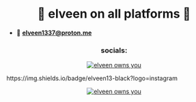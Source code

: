<h1 align="center">🌟 elveen on all platforms 🌟</h1>

- 📩 **elveen1337@proton.me**

<h3 align="center">socials:</h3> 
<p align="center">
<a href="https://discord.gg/barakah" target="blank"><img align="center" src="https://img.shields.io/badge/barakah-black?logo=adidas" alt="elveen owns you" /></a>
</p>
https://img.shields.io/badge/elveen13-black?logo=instagram
<p align="center">
<a href="https://www.instagram.com/elveen13/" target="blank"><img align="center" src="https://img.shields.io/badge/elveen13-black?logo=instagram" alt="elveen owns you" /></a>
</p>

<!--
**554960/554960** is a ✨ _special_ ✨ repository because its `README.md` (this file) appears on your GitHub profile.

Here are some ideas to get you started:

- 🔭 I’m currently working on ...
- 🌱 I’m currently learning ...
- 👯 I’m looking to collaborate on ...
- 🤔 I’m looking for help with ...
- 💬 Ask me about ...
- 📫 How to reach me: ...
- 😄 Pronouns: ...
- ⚡ Fun fact: ...
-->
